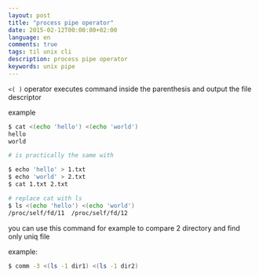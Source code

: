 ```yaml
---
layout: post
title: "process pipe operator"
date: 2015-02-12T00:00:00+02:00
language: en
comments: true
tags: til unix cli
description: process pipe operator
keywords: unix pipe
---
```


`<( )` operator executes command inside the parenthesis and output the file descriptor

example

```bash
$ cat <(echo 'hello') <(echo 'world')
hello
world

# is practically the same with

$ echo 'hello' > 1.txt
$ echo 'world' > 2.txt
$ cat 1.txt 2.txt

# replace cat with ls
$ ls <(echo 'hello') <(echo 'world')
/proc/self/fd/11  /proc/self/fd/12
```

you can use this command for example to compare 2 directory and find only uniq file

example:

```bash
$ comm -3 <(ls -1 dir1) <(ls -1 dir2)
```
